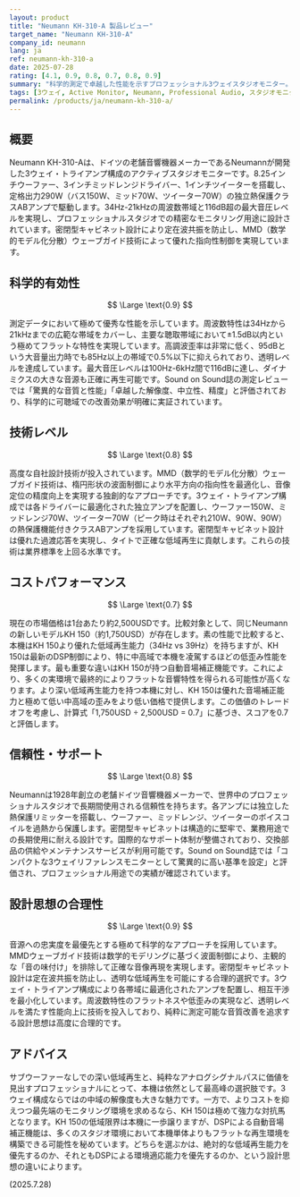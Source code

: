 ```yaml
---
layout: product
title: "Neumann KH-310-A 製品レビュー"
target_name: "Neumann KH-310-A"
company_id: neumann
lang: ja
ref: neumann-kh-310-a
date: 2025-07-28
rating: [4.1, 0.9, 0.8, 0.7, 0.8, 0.9]
summary: "科学的測定で卓越した性能を示すプロフェッショナル3ウェイスタジオモニター。34Hz-21kHz の広帯域再生と116dB超の最大音圧レベルを実現。MMD波面制御技術により正確な音像定位を提供します。"
tags: [3ウェイ, Active Monitor, Neumann, Professional Audio, スタジオモニター]
permalink: /products/ja/neumann-kh-310-a/
---
```

## 概要

Neumann KH-310-Aは、ドイツの老舗音響機器メーカーであるNeumannが開発した3ウェイ・トライアンプ構成のアクティブスタジオモニターです。8.25インチウーファー、3インチミッドレンジドライバー、1インチツイーターを搭載し、定格出力290W（バス150W、ミッド70W、ツイーター70W）の独立熱保護クラスABアンプで駆動します。34Hz-21kHzの周波数帯域と116dB超の最大音圧レベルを実現し、プロフェッショナルスタジオでの精密なモニタリング用途に設計されています。密閉型キャビネット設計により定在波共振を防止し、MMD（数学的モデル化分散）ウェーブガイド技術によって優れた指向性制御を実現しています。

## 科学的有効性

$$ \Large \text{0.9} $$

測定データにおいて極めて優秀な性能を示しています。周波数特性は34Hzから21kHzまでの広範な帯域をカバーし、主要な聴取帯域において±1.5dB以内という極めてフラットな特性を実現しています。高調波歪率は非常に低く、95dBという大音量出力時でも85Hz以上の帯域で0.5%以下に抑えられており、透明レベルを達成しています。最大音圧レベルは100Hz-6kHz間で116dBに達し、ダイナミクスの大きな音源も正確に再生可能です。Sound on Sound誌の測定レビューでは「驚異的な音質と性能」「卓越した解像度、中立性、精度」と評価されており、科学的に可聴域での改善効果が明確に実証されています。

## 技術レベル

$$ \Large \text{0.8} $$

高度な自社設計技術が投入されています。MMD（数学的モデル化分散）ウェーブガイド技術は、楕円形状の波面制御により水平方向の指向性を最適化し、音像定位の精度向上を実現する独創的なアプローチです。3ウェイ・トライアンプ構成では各ドライバーに最適化された独立アンプを配置し、ウーファー150W、ミッドレンジ70W、ツイーター70W（ピーク時はそれぞれ210W、90W、90W）の熱保護機能付きクラスABアンプを採用しています。密閉型キャビネット設計は優れた過渡応答を実現し、タイトで正確な低域再生に貢献します。これらの技術は業界標準を上回る水準です。

## コストパフォーマンス

$$ \Large \text{0.7} $$

現在の市場価格は1台あたり約2,500USDです。比較対象として、同じNeumannの新しいモデルKH 150（約1,750USD）が存在します。素の性能で比較すると、本機はKH 150より優れた低域再生能力（34Hz vs 39Hz）を持ちますが、KH 150は最新のDSP制御により、特に中高域で本機を凌駕するほどの低歪み性能を発揮します。最も重要な違いはKH 150が持つ自動音場補正機能です。これにより、多くの実環境で最終的によりフラットな音響特性を得られる可能性が高くなります。より深い低域再生能力を持つ本機に対し、KH 150は優れた音場補正能力と極めて低い中高域の歪みをより低い価格で提供します。この価値のトレードオフを考慮し、計算式「1,750USD ÷ 2,500USD = 0.7」に基づき、スコアを0.7と評価します。

## 信頼性・サポート

$$ \Large \text{0.8} $$

Neumannは1928年創立の老舗ドイツ音響機器メーカーで、世界中のプロフェッショナルスタジオで長期間使用される信頼性を持ちます。各アンプには独立した熱保護リミッターを搭載し、ウーファー、ミッドレンジ、ツイーターのボイスコイルを過熱から保護します。密閉型キャビネットは構造的に堅牢で、業務用途での長期使用に耐える設計です。国際的なサポート体制が整備されており、交換部品の供給やメンテナンスサービスが利用可能です。Sound on Sound誌では「コンパクトな3ウェイリファレンスモニターとして驚異的に高い基準を設定」と評価され、プロフェッショナル用途での実績が確認されています。

## 設計思想の合理性

$$ \Large \text{0.9} $$

音源への忠実度を最優先とする極めて科学的なアプローチを採用しています。MMDウェーブガイド技術は数学的モデリングに基づく波面制御により、主観的な「音の味付け」を排除して正確な音像再現を実現します。密閉型キャビネット設計は定在波共振を防止し、透明な低域再生を可能にする合理的選択です。3ウェイ・トライアンプ構成により各帯域に最適化されたアンプを配置し、相互干渉を最小化しています。周波数特性のフラットネスや低歪みの実現など、透明レベルを満たす性能向上に技術を投入しており、純粋に測定可能な音質改善を追求する設計思想は高度に合理的です。

## アドバイス

サブウーファーなしでの深い低域再生と、純粋なアナログシグナルパスに価値を見出すプロフェッショナルにとって、本機は依然として最高峰の選択肢です。3ウェイ構成ならではの中域の解像度も大きな魅力です。一方で、よりコストを抑えつつ最先端のモニタリング環境を求めるなら、KH 150は極めて強力な対抗馬となります。KH 150の低域限界は本機に一歩譲りますが、DSPによる自動音場補正機能は、多くのスタジオ環境において本機単体よりもフラットな再生環境を構築できる可能性を秘めています。どちらを選ぶかは、絶対的な低域再生能力を優先するのか、それともDSPによる環境適応能力を優先するのか、という設計思想の違いによります。

(2025.7.28)
